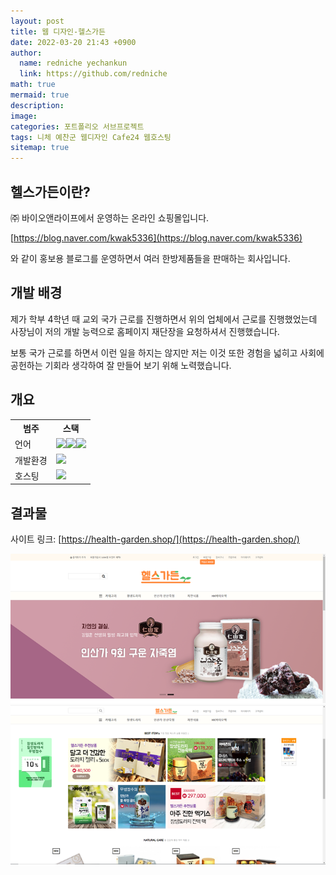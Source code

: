 ```yaml
---
layout: post
title: 웹 디자인-헬스가든
date: 2022-03-20 21:43 +0900
author:
  name: redniche yechankun
  link: https://github.com/redniche
math: true
mermaid: true
description:
image:
categories: 포트폴리오 서브프로젝트
tags: 니체 예찬군 웹디자인 Cafe24 웹호스팅
sitemap: true
---
```


## 헬스가든이란?

㈜ 바이오앤라이프에서 운영하는 온라인 쇼핑몰입니다.

[https://blog.naver.com/kwak5336](https://blog.naver.com/kwak5336)

와 같이 홍보용 블로그를 운영하면서 여러 한방제품들을 판매하는 회사입니다.

## 개발 배경

제가 학부 4학년 때 교외 국가 근로를 진행하면서 위의 업체에서 근로를 진행했었는데 사장님이 저의 개발 능력으로 홈페이지 재단장을 요청하셔서 진행했습니다.

보통 국가 근로를 하면서 이런 일을 하지는 않지만 저는 이것 또한 경험을 넓히고 사회에 공헌하는 기회라 생각하여 잘 만들어 보기 위해 노력했습니다.

## 개요

<table>
    <th>범주</th>    
    <th>스택</th>
    <tr>
        <td>언어</td>
        <td><img src="https://img.shields.io/badge/HTML-007ACC?style=flat&logo=html5&logoColor=white"><img src="https://img.shields.io/badge/JavaScript-007ACC?style=flat&logo=JavaScript&logoColor=white"><img src="https://img.shields.io/badge/CSS-007ACC?style=flat&logo=CSS3&logoColor=white"></td>
    </tr>
    <tr>
        <td>개발환경</td>
        <td><img src="https://img.shields.io/badge/Visual Studio Code-007ACC?style=flat&logo=VisualStudioCode&logoColor=white"></td>
    </tr>
    <tr>
        <td>호스팅</td>
        <td><img src="https://img.shields.io/badge/CAFE24-웹호스팅업체-007ACC?style=flat&logo=Buy Me A Coffee&logoColor=white"></td>
    </tr>
</table>

## 결과물

사이트 링크: [https://health-garden.shop/](https://health-garden.shop/)

![메인1](/assets/img/portfolio/subproject/웹디자인헬스가든/메인1.png)
![메인2](/assets/img/portfolio/subproject/웹디자인헬스가든/메인2.png)
